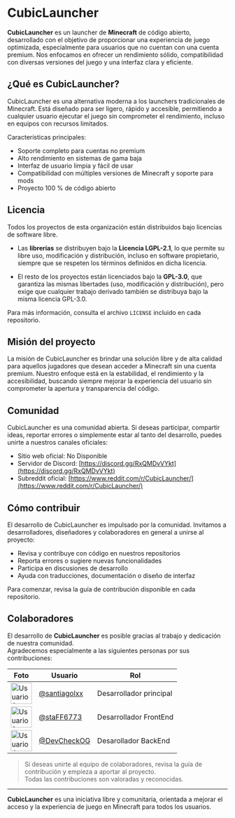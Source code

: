 # CubicLauncher

**CubicLauncher** es un launcher de **Minecraft** de código abierto, desarrollado con el objetivo de proporcionar una experiencia de juego optimizada, especialmente para usuarios que no cuentan con una cuenta premium. Nos enfocamos en ofrecer un rendimiento sólido, compatibilidad con diversas versiones del juego y una interfaz clara y eficiente.

## ¿Qué es CubicLauncher?

CubicLauncher es una alternativa moderna a los launchers tradicionales de Minecraft. Está diseñado para ser ligero, rápido y accesible, permitiendo a cualquier usuario ejecutar el juego sin comprometer el rendimiento, incluso en equipos con recursos limitados.

Características principales:

- Soporte completo para cuentas no premium  
- Alto rendimiento en sistemas de gama baja  
- Interfaz de usuario limpia y fácil de usar  
- Compatibilidad con múltiples versiones de Minecraft y soporte para mods  
- Proyecto 100 % de código abierto  

## Licencia

Todos los proyectos de esta organización están distribuidos bajo licencias de software libre.

- Las **librerías** se distribuyen bajo la **Licencia LGPL-2.1**, lo que permite su libre uso, modificación y distribución, incluso en software propietario, siempre que se respeten los términos definidos en dicha licencia.

- El resto de los proyectos están licenciados bajo la **GPL-3.0**, que garantiza las mismas libertades (uso, modificación y distribución), pero exige que cualquier trabajo derivado también se distribuya bajo la misma licencia GPL-3.0.

Para más información, consulta el archivo `LICENSE` incluido en cada repositorio.


## Misión del proyecto

La misión de CubicLauncher es brindar una solución libre y de alta calidad para aquellos jugadores que desean acceder a Minecraft sin una cuenta premium. Nuestro enfoque está en la estabilidad, el rendimiento y la accesibilidad, buscando siempre mejorar la experiencia del usuario sin comprometer la apertura y transparencia del código.

## Comunidad

CubicLauncher es una comunidad abierta. Si deseas participar, compartir ideas, reportar errores o simplemente estar al tanto del desarrollo, puedes unirte a nuestros canales oficiales:

- Sitio web oficial: No Disponible
- Servidor de Discord: [https://discord.gg/RxQMDvVYkt](https://discord.gg/RxQMDvVYkt)
- Subreddit oficial: [https://www.reddit.com/r/CubicLauncher/](https://www.reddit.com/r/CubicLauncher/)

## Cómo contribuir

El desarrollo de CubicLauncher es impulsado por la comunidad. Invitamos a desarrolladores, diseñadores y colaboradores en general a unirse al proyecto:

- Revisa y contribuye con código en nuestros repositorios
- Reporta errores o sugiere nuevas funcionalidades
- Participa en discusiones de desarrollo
- Ayuda con traducciones, documentación o diseño de interfaz

Para comenzar, revisa la guía de contribución disponible en cada repositorio.

## Colaboradores

El desarrollo de **CubicLauncher** es posible gracias al trabajo y dedicación de nuestra comunidad.  
Agradecemos especialmente a las siguientes personas por sus contribuciones:

<table>
  <thead>
    <tr>
      <th>Foto</th>
      <th>Usuario</th>
      <th>Rol</th>
    </tr>
  </thead>
  <tbody>
    <tr>
      <td><img src="https://avatars.githubusercontent.com/u/149891004?v=4" width="48" height="48" alt="Usuario1"></td>
      <td><a href="https://github.com/santiagolxx">@santiagolxx</a></td>
      <td>Desarrollador principal</td>
    </tr>
    <tr>
      <td><img src="https://avatars.githubusercontent.com/u/108166164?v=4" width="48" height="48" alt="Usuario2"></td>
      <td><a href="https://github.com/staFF6773">@staFF6773</a></td>
      <td>Desarrollador FrontEnd</td>
    </tr>
    <tr>
      <td><img src="https://avatars.githubusercontent.com/u/126353237?v=4" width="48" height="48" alt="Usuario4"></td>
      <td><a href="https://github.com/DevCheckOG">@DevCheckOG</a></td>
      <td>Desarollador BackEnd</td>
    </tr>
  </tbody>
</table>

> Si deseas unirte al equipo de colaboradores, revisa la guía de contribución y empieza a aportar al proyecto.  
> Todas las contribuciones son valoradas y reconocidas.



---

**CubicLauncher** es una iniciativa libre y comunitaria, orientada a mejorar el acceso y la experiencia de juego en Minecraft para todos los usuarios.
